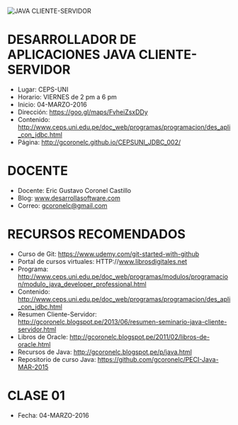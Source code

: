 ![JAVA CLIENTE-SERVIDOR](https://raw.githubusercontent.com/gcoronelc/CEPSUNI_JDBC_002/master/jdbc.png)

# DESARROLLADOR DE APLICACIONES JAVA CLIENTE-SERVIDOR

- Lugar: CEPS-UNI
- Horario: VIERNES de 2 pm a 6 pm
- Inicio: 04-MARZO-2016
- Dirección: https://goo.gl/maps/FvheiZsxDDy
- Contenido: http://www.ceps.uni.edu.pe/doc_web/programas/programacion/des_apli_con_jdbc.html
- Página: http://gcoronelc.github.io/CEPSUNI_JDBC_002/

# DOCENTE

- Docente: Eric Gustavo Coronel Castillo
- Blog: www.desarrollasoftware.com
- Correo: gcoronelc@gmail.com

# RECURSOS RECOMENDADOS

- Curso de Git: https://www.udemy.com/git-started-with-github
- Portal de cursos virtuales: HTTP://www.librosdigitales.net
- Programa: http://www.ceps.uni.edu.pe/doc_web/programas/modulos/programacion/modulo_java_developer_professional.html
- Contenido: http://www.ceps.uni.edu.pe/doc_web/programas/programacion/des_apli_con_jdbc.html
- Resumen Cliente-Servidor: http://gcoronelc.blogspot.pe/2013/06/resumen-seminario-java-cliente-servidor.html
- Libros de Oracle: http://gcoronelc.blogspot.pe/2011/02/libros-de-oracle.html
- Recursos de Java: http://gcoronelc.blogspot.pe/p/java.html
- Repositorio de curso Java: https://github.com/gcoronelc/PECI-Java-MAR-2015


# CLASE 01 

- Fecha: 04-MARZO-2016





